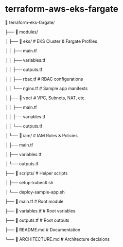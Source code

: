# terraform-aws-eks-fargate
📁 terraform-eks-fargate/

├── 📁 modules/

│   ├── 📁 eks/                   # EKS Cluster & Fargate Profiles

│   │   ├── main.tf

│   │   ├── variables.tf

│   │   ├── outputs.tf

│   │   ├── rbac.tf              # RBAC configurations

│   │   └── nginx.tf            # Sample app manifests

│   ├── 📁 vpc/                  # VPC, Subnets, NAT, etc.

│   │   ├── main.tf

│   │   ├── variables.tf

│   │   └── outputs.tf

│   └── 📁 iam/                  # IAM Roles & Policies

│       ├── main.tf

│       ├── variables.tf

│       └── outputs.tf

├── 📁 scripts/                  # Helper scripts

│   ├── setup-kubectl.sh

│   └── deploy-sample-app.sh

├── 📄 main.tf                  # Root module

├── 📄 variables.tf             # Root variables

├── 📄 outputs.tf               # Root outputs

├── 📄 README.md               # Documentation

└── 📄 ARCHITECTURE.md         # Architecture decisions
